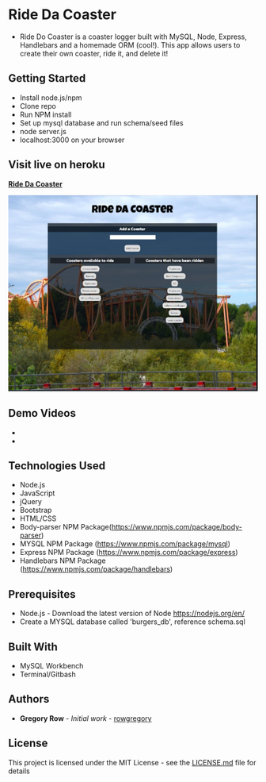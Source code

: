 # Ride Da Coaster

 * Ride Do Coaster is a coaster logger built with MySQL, Node, Express, Handlebars and a homemade ORM (cool!). This app allows users to create their own coaster, ride it, and delete it!

## Getting Started

 * Install node.js/npm
 * Clone repo
 * Run NPM install
 * Set up mysql database and run schema/seed files
 * node server.js
 * localhost:3000 on your browser

## Visit live on heroku

 **[Ride Da Coaster](https://salty-castle-44301.herokuapp.com/)**

 ![](public/assets/img/ride_da_coaster_screenshot.png)
     
## Demo Videos

 * 

 * 
 
## Technologies Used

 * Node.js
 * JavaScript
 * jQuery
 * Bootstrap
 * HTML/CSS
 * Body-parser NPM Package(https://www.npmjs.com/package/body-parser)
 * MYSQL NPM Package (https://www.npmjs.com/package/mysql)
 * Express NPM Package (https://www.npmjs.com/package/express)
 * Handlebars NPM Package (https://www.npmjs.com/package/handlebars)

## Prerequisites

 - Node.js - Download the latest version of Node https://nodejs.org/en/
 - Create a MYSQL database called 'burgers_db', reference schema.sql

## Built With

 * MySQL Workbench
 * Terminal/Gitbash

## Authors

 * **Gregory Row** - *Initial work* - [rowgregory](https://github.com/rowgregory)

## License

This project is licensed under the MIT License - see the [LICENSE.md](LICENSE.md) file for details


